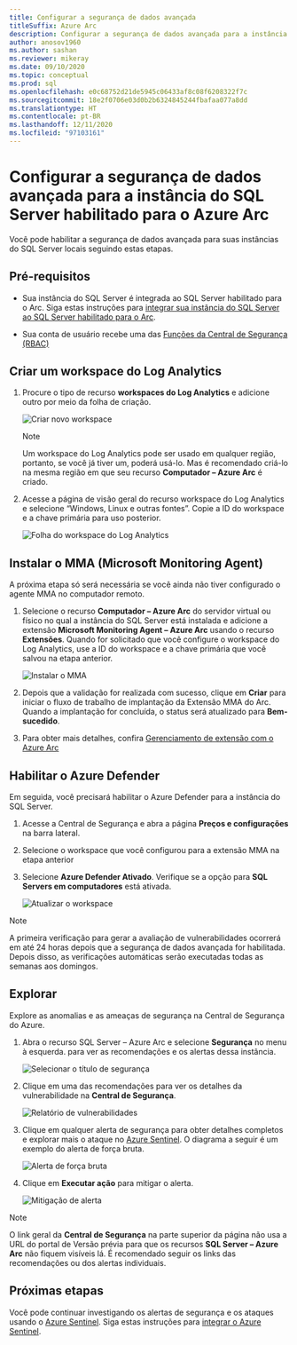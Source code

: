 ```yaml
---
title: Configurar a segurança de dados avançada
titleSuffix: Azure Arc
description: Configurar a segurança de dados avançada para a instância do SQL Server habilitado para o Azure Arc
author: anosov1960
ms.author: sashan
ms.reviewer: mikeray
ms.date: 09/10/2020
ms.topic: conceptual
ms.prod: sql
ms.openlocfilehash: e0c68752d21de5945c06433af8c08f6208322f7c
ms.sourcegitcommit: 18e2f0706e03d0b2b6324845244fbafaa077a8dd
ms.translationtype: HT
ms.contentlocale: pt-BR
ms.lasthandoff: 12/11/2020
ms.locfileid: "97103161"
---
```

# <a name="configure-advanced-data-security-for-azure-arc-enabled-sql-server-instance"></a>Configurar a segurança de dados avançada para a instância do SQL Server habilitado para o Azure Arc

Você pode habilitar a segurança de dados avançada para suas instâncias do SQL Server locais seguindo estas etapas.

## <a name="prerequisites"></a>Pré-requisitos

* Sua instância do SQL Server é integrada ao SQL Server habilitado para o Arc. Siga estas instruções para [integrar sua instância do SQL Server ao SQL Server habilitado para o Arc](connect.md).

* Sua conta de usuário recebe uma das [Funções da Central de Segurança (RBAC)](/azure/security-center/security-center-permissions)

## <a name="create-a-log-analytics-workspace"></a>Criar um workspace do Log Analytics

1. Procure o tipo de recurso __workspaces do Log Analytics__ e adicione outro por meio da folha de criação.

   ![Criar novo workspace](media/configure-advanced-data-security/create-new-log-analytics-workspace.png)

   > [!NOTE]
   > Um workspace do Log Analytics pode ser usado em qualquer região, portanto, se você já tiver um, poderá usá-lo. Mas é recomendado criá-lo na mesma região em que seu recurso __Computador – Azure Arc__ é criado.

1. Acesse a página de visão geral do recurso workspace do Log Analytics e selecione “Windows, Linux e outras fontes”. Copie a ID do workspace e a chave primária para uso posterior.

   ![Folha do workspace do Log Analytics](media/configure-advanced-data-security/log-analytics-workspace-blade.png)

## <a name="install-microsoft-monitoring-agent-mma"></a>Instalar o MMA (Microsoft Monitoring Agent)

A próxima etapa só será necessária se você ainda não tiver configurado o agente MMA no computador remoto.

1. Selecione o recurso __Computador – Azure Arc__ do servidor virtual ou físico no qual a instância do SQL Server está instalada e adicione a extensão __Microsoft Monitoring Agent – Azure Arc__ usando o recurso **Extensões**. Quando for solicitado que você configure o workspace do Log Analytics, use a ID do workspace e a chave primária que você salvou na etapa anterior.

   ![Instalar o MMA](media/configure-advanced-data-security/install-mma-extension.png)

1. Depois que a validação for realizada com sucesso, clique em **Criar** para iniciar o fluxo de trabalho de implantação da Extensão MMA do Arc. Quando a implantação for concluída, o status será atualizado para **Bem-sucedido**.

1. Para obter mais detalhes, confira [Gerenciamento de extensão com o Azure Arc](/azure/azure-arc/servers/manage-vm-extensions)

## <a name="enable-azure-defender"></a>Habilitar o Azure Defender

Em seguida, você precisará habilitar o Azure Defender para a instância do SQL Server.

1. Acesse a Central de Segurança e abra a página **Preços e configurações** na barra lateral.

1. Selecione o workspace que você configurou para a extensão MMA na etapa anterior

1. Selecione **Azure Defender Ativado**. Verifique se a opção para **SQL Servers em computadores** está ativada.

   ![Atualizar o workspace](media/configure-advanced-data-security/enable-azure-defender.png)

 > [!NOTE]
   > A primeira verificação para gerar a avaliação de vulnerabilidades ocorrerá em até 24 horas depois que a segurança de dados avançada for habilitada. Depois disso, as verificações automáticas serão executadas todas as semanas aos domingos.

## <a name="explore"></a>Explorar

Explore as anomalias e as ameaças de segurança na Central de Segurança do Azure.

1. Abra o recurso SQL Server – Azure Arc e selecione **Segurança** no menu à esquerda. para ver as recomendações e os alertas dessa instância.

   ![Selecionar o título de segurança](media/configure-advanced-data-security/security-heading-sql-server-arc.png)

1. Clique em uma das recomendações para ver os detalhes da vulnerabilidade na __Central de Segurança__.

   ![Relatório de vulnerabilidades](media/configure-advanced-data-security/vulnerabilities-report.png)

1. Clique em qualquer alerta de segurança para obter detalhes completos e explorar mais o ataque no [Azure Sentinel](/azure/sentinel/overview). O diagrama a seguir é um exemplo do alerta de força bruta.

   ![Alerta de força bruta](media/configure-advanced-data-security/brute-force-alert.png)

1. Clique em **Executar ação** para mitigar o alerta.

   ![Mitigação de alerta](media/configure-advanced-data-security/brute-force-alert-mitigation.png)

> [!NOTE]
> O link geral da __Central de Segurança__ na parte superior da página não usa a URL do portal de Versão prévia para que os recursos __SQL Server – Azure Arc__ não fiquem visíveis lá. É recomendado seguir os links das recomendações ou dos alertas individuais.

## <a name="next-steps"></a>Próximas etapas

Você pode continuar investigando os alertas de segurança e os ataques usando o [Azure Sentinel](/azure/sentinel/overview). Siga estas instruções para [integrar o Azure Sentinel](/azure/sentinel/connect-data-sources).